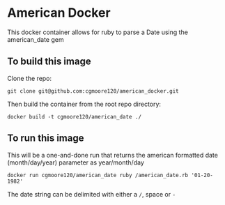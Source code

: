 # American Docker

This docker container allows for ruby to parse a Date using the american_date gem

## To build this image

Clone the repo: 

  `git clone git@github.com:cgmoore120/american_docker.git`

Then build the container from the root repo directory:

  `docker build -t cgmoore120/american_date ./`

## To run this image

This will be a one-and-done run that returns the american formatted date (month/day/year) parameter as year/month/day

  `docker run cgmoore120/american_date ruby /american_date.rb '01-20-1982'`

The date string can be delimited with either a `/`, space or `-`
